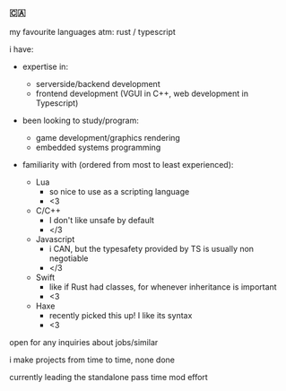 ### 🇨🇦

my favourite languages atm: rust / typescript

i have:

- expertise in:
  - serverside/backend development
  - frontend development (VGUI in C++, web development in Typescript)

- been looking to study/program:
  - game development/graphics rendering
  - embedded systems programming

- familiarity with (ordered from most to least experienced):
  - Lua
    - so nice to use as a scripting language
    - <3
  - C/C++
    - I don't like unsafe by default
    - </3
  - Javascript
    - i CAN, but the typesafety provided by TS is usually non negotiable
    - </3
  - Swift
    - like if Rust had classes, for whenever inheritance is important
    - <3
  - Haxe
    - recently picked this up! I like its syntax
    - <3

open for any inquiries about jobs/similar

i make projects from time to time, none done

currently leading the standalone pass time mod effort
